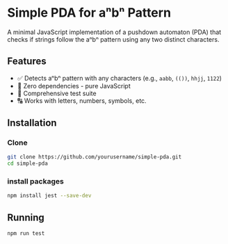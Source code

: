 # Simple PDA for aⁿbⁿ Pattern

A minimal JavaScript implementation of a pushdown automaton (PDA) that checks if strings follow the aⁿbⁿ pattern using any two distinct characters.

## Features

- ✅ Detects aⁿbⁿ pattern with any characters (e.g., `aabb`, `(())`, `hhjj`, `1122`)
- 🚀 Zero dependencies - pure JavaScript
- 🧪 Comprehensive test suite
- 🔠 Works with letters, numbers, symbols, etc.

## Installation

### Clone

```bash
git clone https://github.com/yourusername/simple-pda.git
cd simple-pda
```

### install packages

```bash
npm install jest --save-dev
```

## Running

```
npm run test
```
